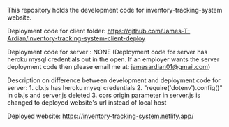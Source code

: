 This repository holds the development code for inventory-tracking-system website.

Deployment code for client folder: https://github.com/James-T-Ardian/inventory-tracking-system-client-deploy

Deployment code for server : NONE (Deployment code for server has heroku mysql credentials out in the open. If an employer wants 
                            the server deployment code then please email me at: jamesardian01@gmail.com)

Description on difference between development and deployment code for server:
    1. db.js has heroku mysql credentials
    2. "require('dotenv').config()" in db.js and server.js deleted
    3. cors origin parameter in server.js is changed to deployed website's url instead of local host 

Deployed website: https://inventory-tracking-system.netlify.app/